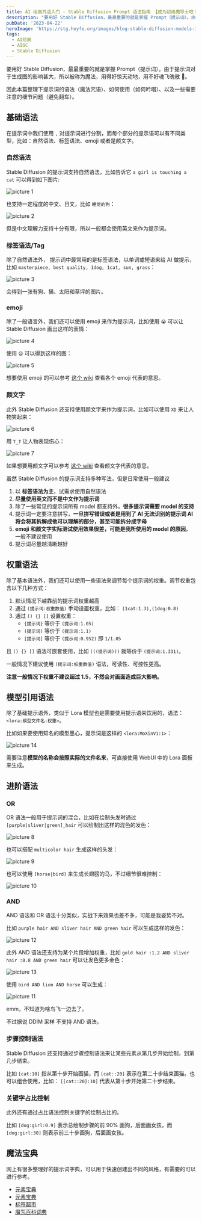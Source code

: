 ```yaml
---
title: AI 绘画咒语入门 - Stable Diffusion Prompt 语法指南 【成为初级魔导士吧！】
description: "要用好 Stable Diffusion，最最重要的就是掌握 Prompt（提示词）。由于提示词对于生成图的影响甚大，所以被称为魔法，用得好惊天动地，用不好魂飞魄散 \U0001F436。\n\n因此本篇整理下提示词的语..."
pubDate: '2023-04-22'
heroImage: 'https://stg.heyfe.org/images/blog-stable-diffusion-models-1690811336594.png'
tags:
  - AI绘画
  - AIGC
  - Stable Diffusion
---
```


要用好 Stable Diffusion，最最重要的就是掌握 Prompt（提示词）。由于提示词对于生成图的影响甚大，所以被称为魔法，用得好惊天动地，用不好魂飞魄散 🐶。

因此本篇整理下提示词的语法（魔法咒语）、如何使用（如何吟唱）、以及一些需要注意的细节问题（避免翻车）。

## 基础语法

在提示词中我们使用 `,` 对提示词进行分割，而每个部分的提示语可以有不同类型，比如：自然语法、标签语法、emoji 或者是颜文字。

### 自然语法

Stable Diffusion 的提示词支持自然语法，比如告诉它 `a girl is touching a cat` 可以得到如下图片:

![picture 1](https://stg.heyfe.org/images/blog-stable-diffusion-prompt-1681952420419.png)

也支持一定程度的中文、日文，比如 `睡觉的狗`：

![picture 2](https://stg.heyfe.org/images/blog-stable-diffusion-prompt-1681952533841.png)

但是中文理解力支持十分有限，所以一般都会使用英文来作为提示词。

### 标签语法/Tag

除了自然语法外， 提示词中最常用的是标签语法，以单词或短语来给 AI 做提示，比如 `masterpiece, best quality, 1dog, 1cat, sun, grass`：

![picture 3](https://stg.heyfe.org/images/blog-stable-diffusion-prompt-1681952652705.png)

会得到一张有狗、猫、太阳和草坪的图片。

### emoji

除了一般语言外，我们还可以使用 emoji 来作为提示词，比如使用 `😭` 可以让 Stable Diffusion 画出这样的表情：

![picture 4](https://stg.heyfe.org/images/blog-stable-diffusion-prompt-1681952971458.png)

使用 `😄` 可以得到这样的图：

![picture 5](https://stg.heyfe.org/images/blog-stable-diffusion-prompt-1681953105752.png)

想要使用 emoji 的可以参考 [这个 wiki](https://unicode.org/emoji/charts/emoji-list.html) 查看各个 emoji 代表的意思。

### 颜文字

此外 Stable Diffusion 还支持使用颜文字来作为提示词，比如可以使用 `XD` 来让人物笑起来：

![picture 6](https://stg.heyfe.org/images/blog-stable-diffusion-prompt-1681993750447.png)

用 `T_T` 让人物表现伤心：

![picture 7](https://stg.heyfe.org/images/blog-stable-diffusion-prompt-1682034602230.png)

如果想要用颜文字可以参考 [这个 wiki](https://zh.wikipedia.org/wiki/%E8%A1%A8%E6%83%85%E7%AC%A6%E8%99%9F%E5%88%97%E8%A1%A8) 查看颜文字代表的意思。

虽然 Stable Diffusion 的提示词支持多种写法，但是日常使用一般建议

1. 以 **标签语法为主**，试需求使用自然语法
2. **尽量使用英文而不是中文作为提示词**
3. 除了一些常见的提示词所有 model 都支持外，**很多提示词需要 model 的支持**
4. 提示词一定要注意拼写，**一旦拼写错误或者是用到了 AI 无法识别的提示词 AI 将会将其拆解成他可以理解的部分，甚至可能拆分成字母**
5. **emoji 和颜文字实际测试使用效果很差，可能是我所使用的 model 的原因**，一般不建议使用
6. 提示词尽量越清晰越好

## 权重语法

除了基本语法外，我们还可以使用一些语法来调节每个提示词的权重。调节权重包含以下几种方式：

1. 默认情况下越靠前的提示词权重越高
2. 通过 `(提示词:权重数值)` 手动设置权重，比如： `(1cat:1.3),(1dog:0.8)`
3. 通过 `() {} []` 设置权重：
    - `{提示词}` 等价于 `(提示词:1.05)`
    - `(提示词)` 等价于 `(提示词:1.1)`
    - `[提示词]` 等价于 `(提示词:0.952)` 即 `1/1.05`

且 `() {} []` 语法可嵌套使用，比如 `(((提示词)))` 就等价于 `(提示词:1.331)`。

一般情况下建议使用 `(提示词:权重数值)` 语法，可读性、可控性更高。

**注意一般情况下权重不建议超过 1.5，不然会对画面造成巨大影响。**

## 模型引用语法

除了基础提示语外，类似于 Lora 模型也是需要使用提示语来饮用的，语法： `<lora:模型⽂件名:权重>`。

比如如果要使用知名的模型墨心，提示词是这样的 `<lora:MoXinV1:1>`：

![picture 14](https://stg.heyfe.org/images/blog-stable-diffusion-prompt-1682134559723.png)

需要注意**模型的名称会按照实际的文件名来**，可直接使用 WebUI 中的 Lora 面板来生成。

## 进阶语法

### OR

OR 语法一般用于提示词的混合，比如在绘制头发时通过 `[purple|sliver|green]_hair` 可以绘制出这样的混色的发色：

![picture 8](https://stg.heyfe.org/images/blog-stable-diffusion-prompt-1682090586589.png)

也可以搭配 `multicolor hair` 生成这样的头发：

![picture 9](https://stg.heyfe.org/images/blog-stable-diffusion-prompt-1682090682234.png)

也可以使用 `[horse|bird]` 来生成长翅膀的马，不过细节很难控制：

![picture 10](https://stg.heyfe.org/images/blog-stable-diffusion-prompt-1682090834342.png)

### AND

AND 语法和 OR 语法十分类似，实战下来效果也差不多，可能是我姿势不对。

比如 `purple hair AND sliver hair AND green hair` 可以生成这样的发色：

![picture 12](https://stg.heyfe.org/images/blog-stable-diffusion-prompt-1682091153297.png)

此外 AND 语法还支持为某个片段增加权重，比如 `gold hair :1.2 AND sliver hair :0.8 AND green hair` 可以让发色更多金色：

![picture 13](https://stg.heyfe.org/images/blog-stable-diffusion-prompt-1682091241308.png)

使用 `bird AND lion AND horse` 可以生成：

![picture 11](https://stg.heyfe.org/images/blog-stable-diffusion-prompt-1682091093923.png)

emm，不知道为啥鸟飞一边去了。

不过据说 DDIM 采样 不支持 AND 语法。

### 步骤控制语法

Stable Diffusion 还支持通过步骤控制语法来让某些元素从第几步开始绘制，到第几步结束。

比如 `[cat:10]` 指从第十步开始画猫，而 `[cat::20]` 表示在第二十步结束画猫。也可以组合使用，比如： `[[cat::20]:10]` 代表从第十步开始第二十步结束。

### 关键字占比控制

此外还有通过占比语法控制关键字的绘制占比的。

比如 `[dog:girl:0.9]` 表示总绘制步骤的前 90% 画狗，后面画女孩，而 `[dog:girl:30]` 则表示前三十步画狗，后面画女孩。

## 魔法宝典

网上有很多整理好的提示词字典，可以用于快速创建出不同的风格，有需要的可以进行参考。

-   [元素宝典](https://aiguidebook.top/index.php/category/ysfd/)
-   [元素宝典](https://docs.qq.com/doc/DWHl3am5Zb05QbGVs)
-   [标签超市](https://tags.novelai.dev/)
-   [魔咒百科词典](https://aitag.top/)